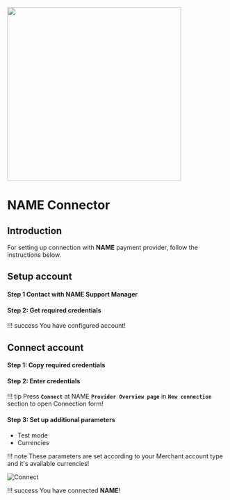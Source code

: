 <img src="https://static.openfintech.io/payment_providers/name/logo.svg?w=400" width="400px" >


# NAME Connector

## Introduction

For setting up connection with **NAME** payment provider, follow the instructions below.

## Setup account

#### Step 1 Contact with NAME Support Manager


#### Step 2: Get required credentials


!!! success
    You have configured account!




## Connect account

#### Step 1: Copy required credentials


#### Step 2: Enter credentials


!!! tip
    Press **`Connect`** at NAME **`Provider Overview page`** in **`New connection`** section to open Connection form!


#### Step 3: Set up additional parameters 

- Test mode
- Currencies

!!! note
    These parameters are set according to your Merchant account type and it's available currencies!



![Connect](images/name_connect.png)


!!! success
    You have connected **NAME**!